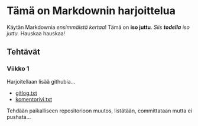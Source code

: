 # Tämä on Markdownin harjoittelua

Käytän Markdownia *ensimmäistä kertaa*! Tämä on **iso juttu**. _Siis **todella** iso juttu._ Hauskaa hauskaa!

## Tehtävät

### Viikko 1

Harjoitellaan lisää githubia...

* [gitlog.txt](https://github.com/saaruuna/ot-harjoitustyo/blob/master/laskarit/viikko1/gitlog.txt)
* [komentorivi.txt](https://github.com/saaruuna/ot-harjoitustyo/blob/master/laskarit/viikko1/komentorivi.txt)

Tehdään paikalliseen repositorioon muutos, listätään, committataan mutta ei pushata...
